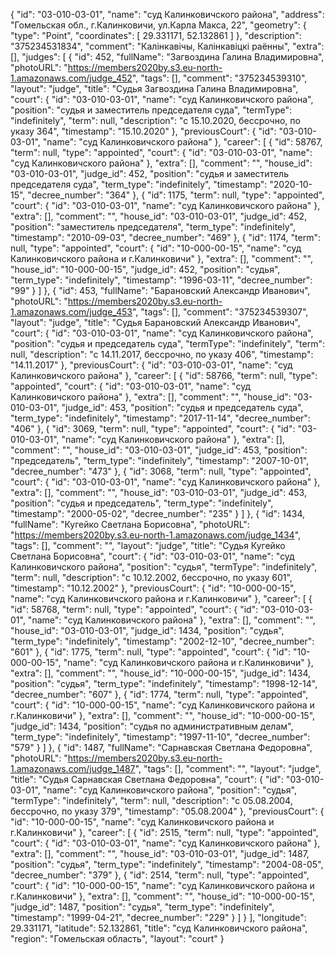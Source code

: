 {
    "id": "03-010-03-01",
    "name": "суд Калинковичского района",
    "address": "Гомельская обл., г.Калинковичи, ул.Карла Макса, 22",
    "geometry": {
        "type": "Point",
        "coordinates": [
            29.331171,
            52.132861
        ]
    },
    "description": "375234531834",
    "comment": "Калінкавічы, Калінкавіцкі раённы",
    "extra": [],
    "judges": [
        {
            "id": 452,
            "fullName": "Загвоздина Галина Владимировна",
            "photoURL": "https://members2020by.s3.eu-north-1.amazonaws.com/judge_452",
            "tags": [],
            "comment": "375234539310",
            "layout": "judge",
            "title": "Судья Загвоздина Галина Владимировна",
            "court": {
                "id": "03-010-03-01",
                "name": "суд Калинковичского района",
                "position": "судья и заместитель председателя суда",
                "termType": "indefinitely",
                "term": null,
                "description": "c 15.10.2020, бессрочно, по указу 364",
                "timestamp": "15.10.2020"
            },
            "previousCourt": {
                "id": "03-010-03-01",
                "name": "суд Калинковичского района"
            },
            "career": [
                {
                    "id": 58767,
                    "term": null,
                    "type": "appointed",
                    "court": {
                        "id": "03-010-03-01",
                        "name": "суд Калинковичского района"
                    },
                    "extra": [],
                    "comment": "",
                    "house_id": "03-010-03-01",
                    "judge_id": 452,
                    "position": "судья и заместитель председателя суда",
                    "term_type": "indefinitely",
                    "timestamp": "2020-10-15",
                    "decree_number": "364"
                },
                {
                    "id": 1175,
                    "term": null,
                    "type": "appointed",
                    "court": {
                        "id": "03-010-03-01",
                        "name": "суд Калинковичского района"
                    },
                    "extra": [],
                    "comment": "",
                    "house_id": "03-010-03-01",
                    "judge_id": 452,
                    "position": "заместитель председателя",
                    "term_type": "indefinitely",
                    "timestamp": "2010-09-03",
                    "decree_number": "469"
                },
                {
                    "id": 1174,
                    "term": null,
                    "type": "appointed",
                    "court": {
                        "id": "10-000-00-15",
                        "name": "суд Калинковичского района и г.Калинковичи"
                    },
                    "extra": [],
                    "comment": "",
                    "house_id": "10-000-00-15",
                    "judge_id": 452,
                    "position": "судья",
                    "term_type": "indefinitely",
                    "timestamp": "1996-03-11",
                    "decree_number": "99"
                }
            ]
        },
        {
            "id": 453,
            "fullName": "Барановский Александр Иванович",
            "photoURL": "https://members2020by.s3.eu-north-1.amazonaws.com/judge_453",
            "tags": [],
            "comment": "375234539307",
            "layout": "judge",
            "title": "Судья Барановский Александр Иванович",
            "court": {
                "id": "03-010-03-01",
                "name": "суд Калинковичского района",
                "position": "судья и председатель суда",
                "termType": "indefinitely",
                "term": null,
                "description": "c 14.11.2017, бессрочно, по указу 406",
                "timestamp": "14.11.2017"
            },
            "previousCourt": {
                "id": "03-010-03-01",
                "name": "суд Калинковичского района"
            },
            "career": [
                {
                    "id": 58766,
                    "term": null,
                    "type": "appointed",
                    "court": {
                        "id": "03-010-03-01",
                        "name": "суд Калинковичского района"
                    },
                    "extra": [],
                    "comment": "",
                    "house_id": "03-010-03-01",
                    "judge_id": 453,
                    "position": "судья и председатель суда",
                    "term_type": "indefinitely",
                    "timestamp": "2017-11-14",
                    "decree_number": "406"
                },
                {
                    "id": 3069,
                    "term": null,
                    "type": "appointed",
                    "court": {
                        "id": "03-010-03-01",
                        "name": "суд Калинковичского района"
                    },
                    "extra": [],
                    "comment": "",
                    "house_id": "03-010-03-01",
                    "judge_id": 453,
                    "position": "председатель",
                    "term_type": "indefinitely",
                    "timestamp": "2007-10-01",
                    "decree_number": "473"
                },
                {
                    "id": 3068,
                    "term": null,
                    "type": "appointed",
                    "court": {
                        "id": "03-010-03-01",
                        "name": "суд Калинковичского района"
                    },
                    "extra": [],
                    "comment": "",
                    "house_id": "03-010-03-01",
                    "judge_id": 453,
                    "position": "судья и председатель",
                    "term_type": "indefinitely",
                    "timestamp": "2000-05-02",
                    "decree_number": "235"
                }
            ]
        },
        {
            "id": 1434,
            "fullName": "Кугейко Светлана Борисовна",
            "photoURL": "https://members2020by.s3.eu-north-1.amazonaws.com/judge_1434",
            "tags": [],
            "comment": "",
            "layout": "judge",
            "title": "Судья Кугейко Светлана Борисовна",
            "court": {
                "id": "03-010-03-01",
                "name": "суд Калинковичского района",
                "position": "судья",
                "termType": "indefinitely",
                "term": null,
                "description": "c 10.12.2002, бессрочно, по указу 601",
                "timestamp": "10.12.2002"
            },
            "previousCourt": {
                "id": "10-000-00-15",
                "name": "суд Калинковичского района и г.Калинковичи"
            },
            "career": [
                {
                    "id": 58768,
                    "term": null,
                    "type": "appointed",
                    "court": {
                        "id": "03-010-03-01",
                        "name": "суд Калинковичского района"
                    },
                    "extra": [],
                    "comment": "",
                    "house_id": "03-010-03-01",
                    "judge_id": 1434,
                    "position": "судья",
                    "term_type": "indefinitely",
                    "timestamp": "2002-12-10",
                    "decree_number": "601"
                },
                {
                    "id": 1775,
                    "term": null,
                    "type": "appointed",
                    "court": {
                        "id": "10-000-00-15",
                        "name": "суд Калинковичского района и г.Калинковичи"
                    },
                    "extra": [],
                    "comment": "",
                    "house_id": "10-000-00-15",
                    "judge_id": 1434,
                    "position": "судья",
                    "term_type": "indefinitely",
                    "timestamp": "1998-12-14",
                    "decree_number": "607"
                },
                {
                    "id": 1774,
                    "term": null,
                    "type": "appointed",
                    "court": {
                        "id": "10-000-00-15",
                        "name": "суд Калинковичского района и г.Калинковичи"
                    },
                    "extra": [],
                    "comment": "",
                    "house_id": "10-000-00-15",
                    "judge_id": 1434,
                    "position": "судья по административным делам",
                    "term_type": "indefinitely",
                    "timestamp": "1997-11-10",
                    "decree_number": "579"
                }
            ]
        },
        {
            "id": 1487,
            "fullName": "Сарнавская Светлана Федоровна",
            "photoURL": "https://members2020by.s3.eu-north-1.amazonaws.com/judge_1487",
            "tags": [],
            "comment": "",
            "layout": "judge",
            "title": "Судья Сарнавская Светлана Федоровна",
            "court": {
                "id": "03-010-03-01",
                "name": "суд Калинковичского района",
                "position": "судья",
                "termType": "indefinitely",
                "term": null,
                "description": "c 05.08.2004, бессрочно, по указу 379",
                "timestamp": "05.08.2004"
            },
            "previousCourt": {
                "id": "10-000-00-15",
                "name": "суд Калинковичского района и г.Калинковичи"
            },
            "career": [
                {
                    "id": 2515,
                    "term": null,
                    "type": "appointed",
                    "court": {
                        "id": "03-010-03-01",
                        "name": "суд Калинковичского района"
                    },
                    "extra": [],
                    "comment": "",
                    "house_id": "03-010-03-01",
                    "judge_id": 1487,
                    "position": "судья",
                    "term_type": "indefinitely",
                    "timestamp": "2004-08-05",
                    "decree_number": "379"
                },
                {
                    "id": 2514,
                    "term": null,
                    "type": "appointed",
                    "court": {
                        "id": "10-000-00-15",
                        "name": "суд Калинковичского района и г.Калинковичи"
                    },
                    "extra": [],
                    "comment": "",
                    "house_id": "10-000-00-15",
                    "judge_id": 1487,
                    "position": "судья",
                    "term_type": "indefinitely",
                    "timestamp": "1999-04-21",
                    "decree_number": "229"
                }
            ]
        }
    ],
    "longitude": 29.331171,
    "latitude": 52.132861,
    "title": "суд Калинковичского района",
    "region": "Гомельская область",
    "layout": "court"
}